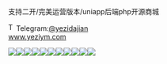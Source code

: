 支持二开/完美运营版本/uniapp后端php开源商城<p dir="auto"><a target="_blank" rel="noopener noreferrer nofollow" href="https://camo.githubusercontent.com/d614d90677fbc2e34c7c62ebc68c82379d87a57c4beaf05af65fec7ba6b72e36/68747470733a2f2f63646e2d69636f6e732d706e672e666c617469636f6e2e636f6d2f3531322f323131312f323131313634362e706e67"><img src="https://camo.githubusercontent.com/d614d90677fbc2e34c7c62ebc68c82379d87a57c4beaf05af65fec7ba6b72e36/68747470733a2f2f63646e2d69636f6e732d706e672e666c617469636f6e2e636f6d2f3531322f323131312f323131313634362e706e67" alt="Telegram Icon" style="width: 16px; max-width: 100%;" data-canonical-src="https://cdn-icons-png.flaticon.com/512/2111/2111646.png"></a>Telegram:<a href="https://t.me/yezidajian" rel="nofollow">@yezidajian</a><br><a href="https://www.yeziym.com/">www.yeziym.com</a></p><img src="https://github.com/yeziym/zhichierkai/wan_b0/blob/main/2kpNg.png"><img src="https://github.com/yeziym/zhichierkai/wan_b0/blob/main/7lhdy.png"><img src="https://github.com/yeziym/zhichierkai/wan_b0/blob/main/6ezv6.png"><img src="https://github.com/yeziym/zhichierkai/wan_b0/blob/main/YcV97.png"><img src="https://github.com/yeziym/zhichierkai/wan_b0/blob/main/o8akZ.png"><img src="https://github.com/yeziym/zhichierkai/wan_b0/blob/main/rcmNy.png"><img src="https://github.com/yeziym/zhichierkai/wan_b0/blob/main/OnTVa.png"><img src="https://github.com/yeziym/zhichierkai/wan_b0/blob/main/Vjfxi.png"><img src="https://github.com/yeziym/zhichierkai/wan_b0/blob/main/340T2.png"><img src="https://github.com/yeziym/zhichierkai/wan_b0/blob/main/IWeSm.png"><img src="https://github.com/yeziym/zhichierkai/wan_b0/blob/main/Yxtnj.png">